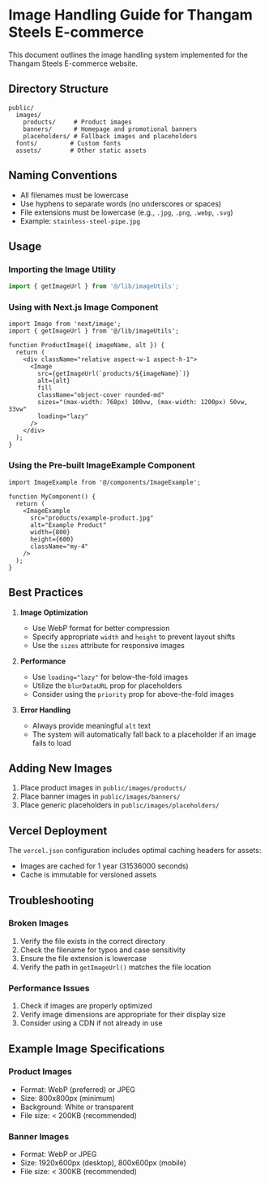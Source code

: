 # Image Handling Guide for Thangam Steels E-commerce

This document outlines the image handling system implemented for the Thangam Steels E-commerce website.

## Directory Structure

```
public/
  images/
    products/     # Product images
    banners/      # Homepage and promotional banners
    placeholders/ # Fallback images and placeholders
  fonts/         # Custom fonts
  assets/        # Other static assets
```

## Naming Conventions

- All filenames must be lowercase
- Use hyphens to separate words (no underscores or spaces)
- File extensions must be lowercase (e.g., `.jpg`, `.png`, `.webp`, `.svg`)
- Example: `stainless-steel-pipe.jpg`

## Usage

### Importing the Image Utility

```typescript
import { getImageUrl } from '@/lib/imageUtils';
```

### Using with Next.js Image Component

```tsx
import Image from 'next/image';
import { getImageUrl } from '@/lib/imageUtils';

function ProductImage({ imageName, alt }) {
  return (
    <div className="relative aspect-w-1 aspect-h-1">
      <Image
        src={getImageUrl(`products/${imageName}`)}
        alt={alt}
        fill
        className="object-cover rounded-md"
        sizes="(max-width: 768px) 100vw, (max-width: 1200px) 50vw, 33vw"
        loading="lazy"
      />
    </div>
  );
}
```

### Using the Pre-built ImageExample Component

```tsx
import ImageExample from '@/components/ImageExample';

function MyComponent() {
  return (
    <ImageExample 
      src="products/example-product.jpg"
      alt="Example Product"
      width={800}
      height={600}
      className="my-4"
    />
  );
}
```

## Best Practices

1. **Image Optimization**
   - Use WebP format for better compression
   - Specify appropriate `width` and `height` to prevent layout shifts
   - Use the `sizes` attribute for responsive images

2. **Performance**
   - Use `loading="lazy"` for below-the-fold images
   - Utilize the `blurDataURL` prop for placeholders
   - Consider using the `priority` prop for above-the-fold images

3. **Error Handling**
   - Always provide meaningful `alt` text
   - The system will automatically fall back to a placeholder if an image fails to load

## Adding New Images

1. Place product images in `public/images/products/`
2. Place banner images in `public/images/banners/`
3. Place generic placeholders in `public/images/placeholders/`

## Vercel Deployment

The `vercel.json` configuration includes optimal caching headers for assets:
- Images are cached for 1 year (31536000 seconds)
- Cache is immutable for versioned assets

## Troubleshooting

### Broken Images
1. Verify the file exists in the correct directory
2. Check the filename for typos and case sensitivity
3. Ensure the file extension is lowercase
4. Verify the path in `getImageUrl()` matches the file location

### Performance Issues
1. Check if images are properly optimized
2. Verify image dimensions are appropriate for their display size
3. Consider using a CDN if not already in use

## Example Image Specifications

### Product Images
- Format: WebP (preferred) or JPEG
- Size: 800x800px (minimum)
- Background: White or transparent
- File size: < 200KB (recommended)

### Banner Images
- Format: WebP or JPEG
- Size: 1920x600px (desktop), 800x600px (mobile)
- File size: < 300KB (recommended)
